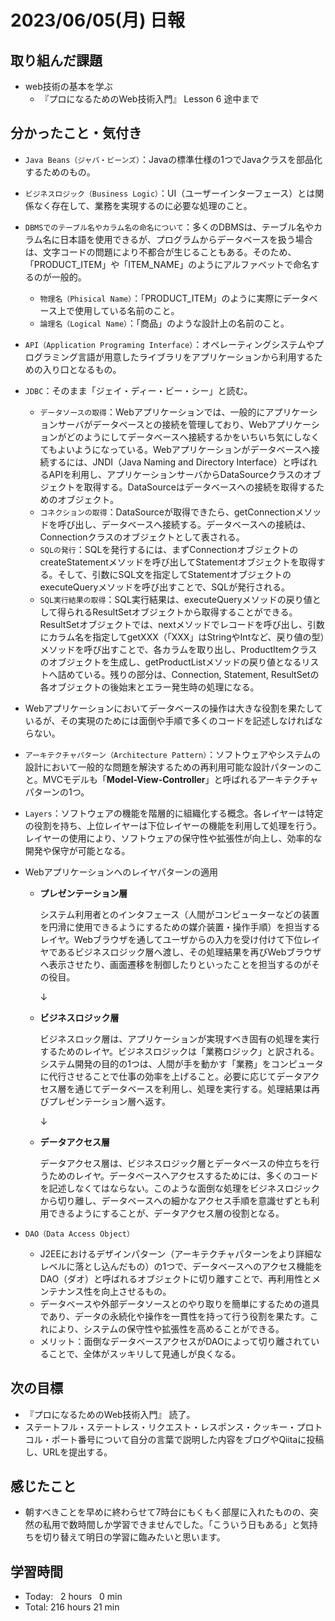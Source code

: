 # 2023/06/05(月) 日報
## 取り組んだ課題
- web技術の基本を学ぶ
  - 『プロになるためのWeb技術入門』 Lesson 6 途中まで

## 分かったこと・気付き
- `Java Beans（ジャバ・ビーンズ）`：Javaの標準仕様の1つでJavaクラスを部品化するためのもの。
- `ビジネスロジック（Business Logic）`：UI（ユーザーインターフェース）とは関係なく存在して、業務を実現するのに必要な処理のこと。
- `DBMSでのテーブル名やカラム名の命名について`：多くのDBMSは、テーブル名やカラム名に日本語を使用できるが、プログラムからデータベースを扱う場合は、文字コードの問題により不都合が生じることもある。そのため、「PRODUCT_ITEM」や「ITEM_NAME」のようにアルファベットで命名するのが一般的。
  - `物理名（Phisical Name）`：「PRODUCT_ITEM」のように実際にデータベース上で使用している名前のこと。
  - `論理名（Logical Name）`：「商品」のような設計上の名前のこと。    
- `API（Application Programing Interface）`：オペレーティングシステムやプログラミング言語が用意したライブラリをアプリケーションから利用するための入り口となるもの。
- `JDBC`：そのまま「ジェイ・ディー・ビー・シー」と読む。
  - `データソースの取得`：Webアプリケーションでは、一般的にアプリケーションサーバがデータベースとの接続を管理しており、Webアプリケーションがどのようにしてデータベースへ接続するかをいちいち気にしなくてもよいようになっている。Webアプリケーションがデータベースへ接続するには、JNDI（Java Naming and Directory Interface）と呼ばれるAPIを利用し、アプリケーションサーバからDataSourceクラスのオブジェクトを取得する。DataSourceはデータベースへの接続を取得するためのオブジェクト。
  - `コネクションの取得`：DataSourceが取得できたら、getConnectionメソッドを呼び出し、データベースへ接続する。データベースへの接続は、Connectionクラスのオブジェクトとして表される。
  - `SQLの発行`：SQLを発行するには、まずConnectionオブジェクトのcreateStatementメソッドを呼び出してStatementオブジェクトを取得する。そして、引数にSQL文を指定してStatementオブジェクトのexecuteQueryメソッドを呼び出すことで、SQLが発行される。
  - `SQL実行結果の取得`：SQL実行結果は、executeQueryメソッドの戻り値として得られるResultSetオブジェクトから取得することができる。ResultSetオブジェクトでは、nextメソッドでレコードを呼び出し、引数にカラム名を指定してgetXXX（「XXX」はStringやIntなど、戻り値の型）メソッドを呼び出すことで、各カラムを取り出し、ProductItemクラスのオブジェクトを生成し、getProductListメソッドの戻り値となるリストへ詰めている。残りの部分は、Connection, Statement, ResultSetの各オブジェクトの後始末とエラー発生時の処理になる。
- Webアプリケーションにおいてデータベースの操作は大きな役割を果たしているが、その実現のためには面倒や手順で多くのコードを記述しなければならない。
- `アーキテクチャパターン（Architecture Pattern）`：ソフトウェアやシステムの設計において一般的な問題を解決するための再利用可能な設計パターンのこと。MVCモデルも「**Model-View-Controller**」と呼ばれるアーキテクチャパターンの1つ。
- `Layers`：ソフトウェアの機能を階層的に組織化する概念。各レイヤーは特定の役割を持ち、上位レイヤーは下位レイヤーの機能を利用して処理を行う。レイヤーの使用により、ソフトウェアの保守性や拡張性が向上し、効率的な開発や保守が可能となる。
- Webアプリケーションへのレイヤパターンの適用
  - **プレゼンテーション層**
        
      システム利用者とのインタフェース（人間がコンピューターなどの装置を円滑に使用できるようにするための媒介装置・操作手順）を担当するレイヤ。Webブラウザを通してユーザからの入力を受け付けて下位レイヤであるビジネスロジック層へ渡し、その処理結果を再びWebブラウザへ表示させたり、画面遷移を制御したりといったことを担当するのがその役目。

      ↓
        
  - **ビジネスロジック層**
        
      ビジネスロック層は、アプリケーションが実現すべき固有の処理を実行するためのレイヤ。ビジネスロジックは「業務ロジック」と訳される。システム開発の目的の1つは、人間が手を動かす「業務」をコンピュータに代行させることで仕事の効率を上げること。必要に応じてデータアクセス層を通じてデータベースを利用し、処理を実行する。処理結果は再びプレゼンテーション層へ返す。

      ↓
        
  - **データアクセス層**
        
      データアクセス層は、ビジネスロジック層とデータベースの仲立ちを行うためのレイヤ。データベースへアクセスするためには、多くのコードを記述しなくてはならない。このような面倒な処理をビジネスロジックから切り離し、データベースへの細かなアクセス手順を意識せずとも利用できるようにすることが、データアクセス層の役割となる。
        
- `DAO（Data Access Object）`
  - J2EEにおけるデザインパターン（アーキテクチャパターンをより詳細なレベルに落とし込んだもの）の1つで、データベースへのアクセス機能をDAO（ダオ）と呼ばれるオブジェクトに切り離すことで、再利用性とメンテナンス性を向上させるもの。
  - データベースや外部データソースとのやり取りを簡単にするための道具であり、データの永続化や操作を一貫性を持って行う役割を果たす。これにより、システムの保守性や拡張性を高めることができる。
  - メリット：面倒なデータベースアクセスがDAOによって切り離されていることで、全体がスッキリして見通しが良くなる。

## 次の目標
- 『プロになるためのWeb技術入門』 読了。
- ステートフル・ステートレス・リクエスト・レスポンス・クッキー・プロトコル・ポート番号について自分の言葉で説明した内容をブログやQiitaに投稿し、URLを提出する。

## 感じたこと
- 朝すべきことを早めに終わらせて7時台にもくもく部屋に入れたものの、突然の私用で数時間しか学習できませんでした。「こういう日もある」と気持ちを切り替えて明日の学習に臨みたいと思います。

## 学習時間
- Today:&nbsp;&nbsp; 2 hours &nbsp;&nbsp;0 min
- Total: 216 hours 21 min
